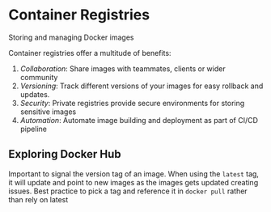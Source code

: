 # Container Registries
Storing and managing Docker images

Container registries offer a multitude of benefits:
1. *Collaboration*: Share images with teammates, clients or wider community
2. *Versioning*: Track different versions of your images for easy rollback and updates.
3. *Security*: Private registries provide secure environments for storing sensitive images
4. *Automation*: Automate image building and deployment as part of CI/CD pipeline

## Exploring Docker Hub
 Important to signal the version tag of an image. When using the `latest` tag, it will update and point to new images as the images gets updated creating issues. Best practice to pick a tag and reference it in `docker pull` rather than rely on latest
 